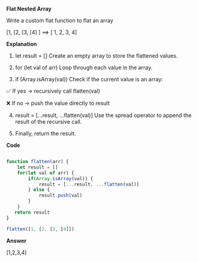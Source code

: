 **Flat Nested Array**

Write a custom flat function to flat an array

[1, [2, [3, [4] ] ==> [ 1, 2, 3, 4]


**Explanation**

1. let result = []
Create an empty array to store the flattened values.

2. for (let val of arr)
Loop through each value in the array.

3. if (Array.isArray(val))
Check if the current value is an array:

✅ If yes → recursively call flatten(val)

❌ If no → push the value directly to result

4. result = [...result, ...flatten(val)]
Use the spread operator to append the result of the recursive call.

5. Finally, return the result.

**Code**

```javascript

function flatten(arr) {
    let result = []
    for(let val of arr) {
        if(Array.isArray(val)) {
            result = [...result, ...flatten(val)]
        } else {
            result.push(val)
        }
    }
   return result
}

flatten([1, [2, [3, [4]])

```

**Answer**

[1,2,3,4]
